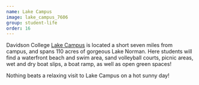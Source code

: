 ```yaml
---
name: Lake Campus
image: lake_campus_7606
group: student-life
order: 16
---
```


Davidson College [Lake Campus](https://www.davidson.edu/academics/physical-education/lake-campus) is located a short 
seven miles from campus, and spans 110 acres of gorgeous Lake Norman. Here students will find a waterfront beach and 
swim area, sand volleyball courts, picnic areas, wet and dry boat slips, a boat ramp, as well as open green spaces! 

Nothing beats a relaxing visit to Lake Campus on a hot sunny day! 


